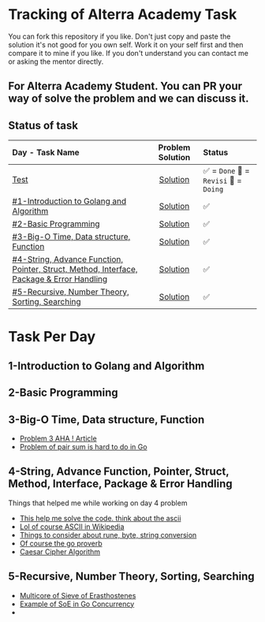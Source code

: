 


# Tracking of Alterra Academy Task

You can fork this repository if you like. Don't just copy and paste the solution it's not good for you own self. Work it on your self first and then compare it to mine if you like. If you don't understand you can contact me or asking the mentor directly. 

## For Alterra Academy Student. You can PR your way of solve the problem and we can discuss it. 

## Status of task

 
| Day - Task Name | Problem Solution | Status |
| :-------- | :-------:| :---------------------------------------------------|
| [Test](##1-introduction-to-golang-and-algorithm)  		| [Solution](www.twitter.com/zeinfahrozi) |  ✅ = `Done` 🔄 = `Revisi` 💬 = `Doing`|
| [#1-Introduction to Golang and Algorithm](#1-introduction-to-golang-and-algorithm)  		| [Solution](www.twitter.com/zeinfahrozi) |  ✅| \
| [#2-Basic Programming](#2-basic-programming)  | [Solution](https://github.com/mozarik/alterra-academy-task/tree/main/day02) |  ✅|\
| [#3-Big-O Time, Data structure, Function](#3-big-o-time-data-structure-function)  | [Solution](https://github.com/mozarik/alterra-academy-task/tree/main/day03) |  ✅|\
| [#4-String, Advance Function, Pointer, Struct, Method, Interface, Package & Error Handling](#4-string-advance-function-pointer-struct-method-interface-package--error-handling)  | [Solution](https://github.com/mozarik/alterra-academy-task/tree/main/day04) |  ✅|\
| [#5-Recursive, Number Theory, Sorting, Searching](#5-recursive-number-theory-sorting-searching)  | [Solution](https://github.com/mozarik/alterra-academy-task/tree/main/day04) |  ✅|

  


# Task Per Day

## 1-Introduction to Golang and Algorithm

## 2-Basic Programming

## 3-Big-O Time, Data structure, Function

- [Problem 3 AHA ! Article](https://www.programminglogic.com/fast-exponentiation-algorithms/)
- [Problem of pair sum is hard to do in Go](https://www.techiedelight.com/find-pair-with-given-sum-array/)

## 4-String, Advance Function, Pointer, Struct, Method, Interface, Package & Error Handling
Things that helped me while working on day 4 problem
- [This help me solve the code. think about the ascii](https://www.asciitable.xyz/golang-program-convert-string-character-to-ascii-code/)
- [Lol of course ASCII in Wikipedia](https://en.wikipedia.org/wiki/ASCII)
- [Things to consider about rune, byte, string conversion](https://go.dev/blog/strings)
- [Of course the go proverb](https://go-proverbs.github.io/)
- [Caesar Cipher Algorithm](https://www.geeksforgeeks.org/caesar-cipher-in-cryptography/)

## 5-Recursive, Number Theory, Sorting, Searching

- [Multicore of Sieve of Erasthostenes](https://create.stephan-brumme.com/eratosthenes/)
- [Example of SoE in Go Concurrency ](https://play.golang.org/p/9U22NfrXeq)
- 
<!--stackedit_data:
eyJoaXN0b3J5IjpbLTE3NDUyNjYwNzQsLTMwMTgzNDEwNywxNz
M0NTMzNDksOTc5NzAzNTc0LDU2Njk2MjUyMywxNjQzMDU5OTY4
LDE4MTQwMzIyMzgsMTg1NTE4NTI4Miw2MTU0Njg4NzYsLTE2Nz
k2NzkyODFdfQ==
-->